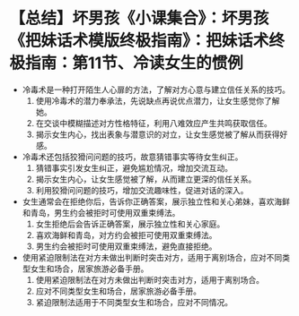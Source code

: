 # 【总结】坏男孩《小课集合》：坏男孩《把妹话术模版终极指南》：把妹话术终极指南：第11节、冷读女生的惯例

-   冷毒术是一种打开陌生人心扉的方法，了解对方心意与建立信任关系的技巧。
    1.  使用冷毒术的潜力奉承法，先说缺点再说优点潜力，让女生感觉你了解她。
    2.  在交谈中模糊描述对方性格特征，利用八难效应产生共鸣获取信任。
    3.  揭示女生内心，找出表象与潜意识的对立，让女生感觉被了解从而获得好感。
-   冷毒术还包括狡猾问问题的技巧，故意猜错事实等待女生纠正。
    1.  猜错事实引发女生纠正，避免尴尬情况，增加交流互动。
    2.  揭示女生内心，让女生感觉被了解，从而建立更深的信任关系。
    3.  利用狡猾问问题的技巧，增加交流趣味性，促进对话的深入。
-   女生通常会在拒绝你后，告诉你正确答案，展示独立性和关心弟妹，喜欢海鲜和青岛，男生约会被拒时可使用双重束缚法。
    1.  女生拒绝后会告诉正确答案，展示独立性和关心家庭。
    2.  喜欢海鲜和青岛，对方约会被拒可使用双重束缚法。
    3.  男生约会被拒时可使用双重束缚法，避免直接拒绝。
-   使用紧迫限制法在对方未做出判断时突击对方，适用于离别场合，应对不同类型女生和场合，居家旅游必备手册。
    1.  使用紧迫限制法在对方未做出判断时突击对方，适用于离别场合。
    2.  应对不同类型女生和场合，居家旅游必备手册。
    3.  紧迫限制法适用于不同类型女生和场合，应对不同情况。